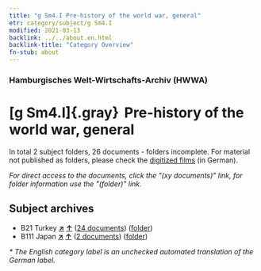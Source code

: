 ```yaml
---
title: "g Sm4.I Pre-history of the world war, general"
etr: category/subject/g Sm4.I
modified: 2021-03-13
backlink: ../../about.en.html
backlink-title: "Category Overview"
fn-stub: about
---
```


### Hamburgisches Welt-Wirtschafts-Archiv (HWWA)
# [g Sm4.I]{.gray}&#8201; Pre-history of the world war, general&#160; 





In total 2 subject folders, 26 documents - folders incomplete.
For material not published as folders, please check the [digitized films](/film/h1_sh) (in German).

_For direct access to the documents, click the "(xy documents)" link, for folder information use the "(folder)" link._

## Subject archives


- B21 Turkey [**&nearr;**](../../../geo/i/141111/about.en.html "Turkey (all folders)") [**&uarr;**](../../../geo/about.en.html#B21 "Country category system") (<a href="https://pm20.zbw.eu/dfgview/sh/141111,144573" title="about: Turkey : Pre-history of the world war, general" target="_blank">24 documents</a>) ([folder](../../../../folder/sh/1411xx/141111/1445xx/144573/about.en.html))
- B111 Japan [**&nearr;**](../../../geo/i/141272/about.en.html "Japan (all folders)") [**&uarr;**](../../../geo/about.en.html#B111 "Country category system") (<a href="https://pm20.zbw.eu/dfgview/sh/141272,144573" title="about: Japan : Pre-history of the world war, general" target="_blank">2 documents</a>) ([folder](../../../../folder/sh/1412xx/141272/1445xx/144573/about.en.html))


_* The English category label is an unchecked automated translation of the German label._

